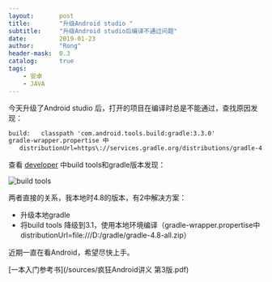 ```yaml
---
layout:       post
title:        "升级Android studio "
subtitle:     "升级Android studio后编译不通过问题"
date:         2019-01-23
author:       "Rong"
header-mask:  0.3
catalog:      true
tags:
    - 安卓
    - JAVA
---
```


今天升级了Android studio 后，打开的项目在编译时总是不能通过，查找原因发现：
```xml
build:   classpath 'com.android.tools.build:gradle:3.3.0'
gradle-wrapper.propertise 中
   distributionUrl=https\://services.gradle.org/distributions/gradle-4.10.1-all.zip
```

查看 [developer](https://developer.android.com/studio/releases/gradle-plugin) 中build tools和gradle版本发现：

![build tools](/img/post-incloud/gradle_version.png)

两者直接的关系，我本地时4.8的版本，有2中解决方案：

- 升级本地gradle
- 将build tools 降级到3.1，使用本地环境编译（gradle-wrapper.propertise中distributionUrl=file:///D:/gradle/gradle-4.8-all.zip）

近期一直在看Android，希望尽快上手。

[一本入门参考书](/sources/疯狂Android讲义 第3版.pdf)